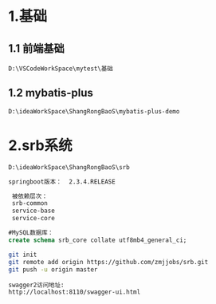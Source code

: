 # 1.基础

## 1.1 前端基础

```
D:\VSCodeWorkSpace\mytest\基础
```



## 1.2 mybatis-plus

```
D:\ideaWorkSpace\ShangRongBaoS\mybatis-plus-demo
```



# 2.srb系统

```bash
D:\ideaWorkSpace\ShangRongBaoS\srb
```

```bash
springboot版本：  2.3.4.RELEASE
```

```bash
 被依赖层次：
 srb-common
 service-base
 service-core
```

```sql
#MySQL数据库： 
create schema srb_core collate utf8mb4_general_ci;
```

```bash
git init
git remote add origin https://github.com/zmjjobs/srb.git
git push -u origin master
```

```http
swagger2访问地址:
http://localhost:8110/swagger-ui.html
```

